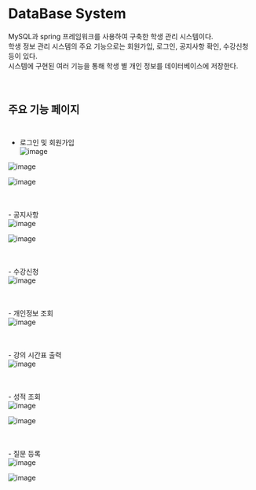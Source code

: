 # DataBase System<br/>
MySQL과 spring 프레임워크를 사용하여 구축한 학생 관리 시스템이다.<br/>
학생 정보 관리 시스템의 주요 기능으로는 회원가입, 로그인, 공지사항 확인, 수강신청 등이 있다.<br/>
시스템에 구현된 여러 기능을 통해 학생 별 개인 정보를 데이터베이스에 저장한다.<br/><br/><br/>

## 주요 기능 페이지<br/><br/>
- 로그인 및 회원가입 <br/>
![image](https://user-images.githubusercontent.com/45943080/103730623-9db81b80-5026-11eb-9cd4-9c43a11db279.png)


![image](https://user-images.githubusercontent.com/45943080/103730632-a4df2980-5026-11eb-96e2-db6491f832fd.png)


![image](https://user-images.githubusercontent.com/45943080/103730634-a7418380-5026-11eb-8429-74d8f0411ecd.png)

<br/><br/>- 공지사항 <br/>
![image](https://user-images.githubusercontent.com/45943080/103730686-c4765200-5026-11eb-8cfd-f218765eae57.png)


![image](https://user-images.githubusercontent.com/45943080/103730694-c7714280-5026-11eb-9c05-cba574639938.png)

<br/><br/>- 수강신청 <br/>
![image](https://user-images.githubusercontent.com/45943080/103730724-d8ba4f00-5026-11eb-8706-e1ac53fc0286.png)

<br/><br/>- 개인정보 조회 <br/>
![image](https://user-images.githubusercontent.com/45943080/103730753-ea035b80-5026-11eb-8501-756fbda58f42.png)

<br/><br/>- 강의 시간표 출력 <br/>
![image](https://user-images.githubusercontent.com/45943080/103730781-f982a480-5026-11eb-90f2-67cc927e8abe.png)

<br/><br/>- 성적 조회 <br/>
![image](https://user-images.githubusercontent.com/45943080/103730810-0acbb100-5027-11eb-9310-4f678f971ad9.png)

![image](https://user-images.githubusercontent.com/45943080/103730874-2d5dca00-5027-11eb-8da2-c20f08e19f80.png)


<br/><br/>- 질문 등록 <br/>
![image](https://user-images.githubusercontent.com/45943080/103730851-21720800-5027-11eb-8df1-ce57918628bc.png)

![image](https://user-images.githubusercontent.com/45943080/103730860-23d46200-5027-11eb-8a1a-dc6c5a7986d7.png)
